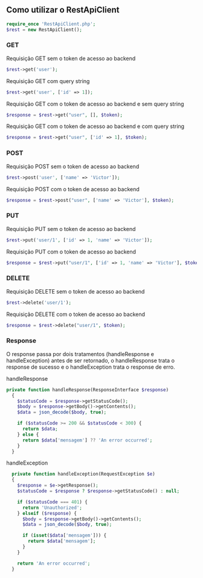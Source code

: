 ## Como utilizar o RestApiClient

```php
require_once 'RestApiClient.php';
$rest = new RestApiClient();
```

### GET

Requisição GET sem o token de acesso ao backend

```php
$rest->get('user');
```

Requisição GET com query string

```php
$rest->get('user', ['id' => 1]);
```

Requisição GET com o token de acesso ao backend e sem query string

```php
$response = $rest->get("user", [], $token);
```

Requisição GET com o token de acesso ao backend e com query string

```php
$response = $rest->get("user", ['id' => 1], $token);
```

### POST

Requisição POST sem o token de acesso ao backend

```php
$rest->post('user', ['name' => 'Victor']);
```

Requisição POST com o token de acesso ao backend

```php
$response = $rest->post("user", ['name' => 'Victor'], $token);
```

### PUT

Requisição PUT sem o token de acesso ao backend

```php
$rest->put('user/1', ['id' => 1, 'name' => 'Victor']);
```

Requisição PUT com o token de acesso ao backend

```php
$response = $rest->put("user/1", ['id' => 1, 'name' => 'Victor'], $token);
```

### DELETE

Requisição DELETE sem o token de acesso ao backend

```php
$rest->delete('user/1');
```

Requisição DELETE com o token de acesso ao backend

```php
$response = $rest->delete("user/1", $token);
```

### Response

O response passa por dois tratamentos (handleResponse e handleException) antes de ser retornado, o handleResponse trata o response de sucesso e o handleException trata o response de erro.

handleResponse

```php
private function handleResponse(ResponseInterface $response)
  {
    $statusCode = $response->getStatusCode();
    $body = $response->getBody()->getContents();
    $data = json_decode($body, true);

    if ($statusCode >= 200 && $statusCode < 300) {
      return $data;
    } else {
      return $data['mensagem'] ?? 'An error occurred';
    }
  }

```

handleException

```php
  private function handleException(RequestException $e)
  {
    $response = $e->getResponse();
    $statusCode = $response ? $response->getStatusCode() : null;

    if ($statusCode === 401) {
      return 'Unauthorized';
    } elseif ($response) {
      $body = $response->getBody()->getContents();
      $data = json_decode($body, true);

      if (isset($data['mensagem'])) {
        return $data['mensagem'];
      }
    }

    return 'An error occurred';
  }
```
